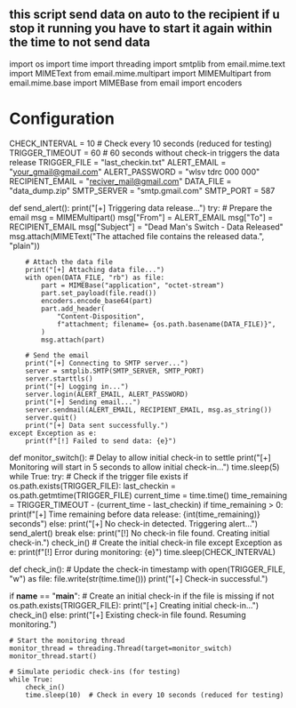 ## this script send data on auto to the recipient if u stop it running you have to start it again within the time to not send data ##

import os
import time
import threading
import smtplib
from email.mime.text import MIMEText
from email.mime.multipart import MIMEMultipart
from email.mime.base import MIMEBase
from email import encoders

# Configuration
CHECK_INTERVAL = 10  # Check every 10 seconds (reduced for testing)
TRIGGER_TIMEOUT = 60  # 60 seconds without check-in triggers the data release
TRIGGER_FILE = "last_checkin.txt"
ALERT_EMAIL = "your_gmail@gmail.com"
ALERT_PASSWORD = "wlsv tdrc 000 000"
RECIPIENT_EMAIL = "reciver_mail@gmail.com"
DATA_FILE = "data_dump.zip"
SMTP_SERVER = "smtp.gmail.com"
SMTP_PORT = 587


def send_alert():
    print("[+] Triggering data release...")
    try:
        # Prepare the email
        msg = MIMEMultipart()
        msg["From"] = ALERT_EMAIL
        msg["To"] = RECIPIENT_EMAIL
        msg["Subject"] = "Dead Man's Switch - Data Released"
        msg.attach(MIMEText("The attached file contains the released data.", "plain"))

        # Attach the data file
        print("[+] Attaching data file...")
        with open(DATA_FILE, "rb") as file:
            part = MIMEBase("application", "octet-stream")
            part.set_payload(file.read())
            encoders.encode_base64(part)
            part.add_header(
                "Content-Disposition",
                f"attachment; filename= {os.path.basename(DATA_FILE)}",
            )
            msg.attach(part)

        # Send the email
        print("[+] Connecting to SMTP server...")
        server = smtplib.SMTP(SMTP_SERVER, SMTP_PORT)
        server.starttls()
        print("[+] Logging in...")
        server.login(ALERT_EMAIL, ALERT_PASSWORD)
        print("[+] Sending email...")
        server.sendmail(ALERT_EMAIL, RECIPIENT_EMAIL, msg.as_string())
        server.quit()
        print("[+] Data sent successfully.")
    except Exception as e:
        print(f"[!] Failed to send data: {e}")


def monitor_switch():
    # Delay to allow initial check-in to settle
    print("[+] Monitoring will start in 5 seconds to allow initial check-in...")
    time.sleep(5)
    while True:
        try:
            # Check if the trigger file exists
            if os.path.exists(TRIGGER_FILE):
                last_checkin = os.path.getmtime(TRIGGER_FILE)
                current_time = time.time()
                time_remaining = TRIGGER_TIMEOUT - (current_time - last_checkin)
                if time_remaining > 0:
                    print(f"[+] Time remaining before data release: {int(time_remaining)} seconds")
                else:
                    print("[+] No check-in detected. Triggering alert...")
                    send_alert()
                    break
            else:
                print("[!] No check-in file found. Creating initial check-in.")
                check_in()  # Create the initial check-in file
        except Exception as e:
            print(f"[!] Error during monitoring: {e}")
        time.sleep(CHECK_INTERVAL)


def check_in():
    # Update the check-in timestamp
    with open(TRIGGER_FILE, "w") as file:
        file.write(str(time.time()))
    print("[+] Check-in successful.")


if __name__ == "__main__":
    # Create an initial check-in if the file is missing
    if not os.path.exists(TRIGGER_FILE):
        print("[+] Creating initial check-in...")
        check_in()
    else:
        print("[+] Existing check-in file found. Resuming monitoring.")

    # Start the monitoring thread
    monitor_thread = threading.Thread(target=monitor_switch)
    monitor_thread.start()

    # Simulate periodic check-ins (for testing)
    while True:
        check_in()
        time.sleep(10)  # Check in every 10 seconds (reduced for testing)
